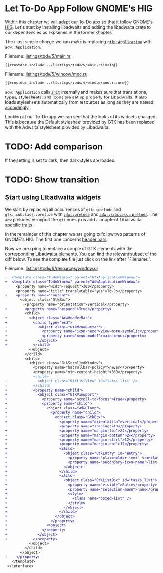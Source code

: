 # Let To-Do App Follow GNOME's HIG

Within this chapter we will adapt our To-Do app so that it follow GNOME's [HIG](https://developer.gnome.org/hig/).
Let's start by installing libadwaita and adding the libadwaita crate to our dependencies as explained in the former [chapter](libadwaita.html).

The most simple change we can make is replacing [`gtk::Application`](https://gtk-rs.org/gtk4-rs/stable/latest/docs/gtk4/struct.Application.html) with [`adw::Application`](https://world.pages.gitlab.gnome.org/Rust/libadwaita-rs/stable/latest/docs/libadwaita/struct.Application.html).

Filename: <a class=file-link href="https://github.com/gtk-rs/gtk4-rs/blob/master/book/listings/todo/5/main.rs">listings/todo/5/main.rs</a>

```rust,no_run,noplayground
{{#rustdoc_include ../listings/todo/5/main.rs:main}}
```

Filename: <a class=file-link href="https://github.com/gtk-rs/gtk4-rs/blob/master/book/listings/todo/5/window/mod.rs">listings/todo/5/window/mod.rs</a>

```rust,no_run,noplayground
{{#rustdoc_include ../listings/todo/5/window/mod.rs:new}}
```

`adw::Application` calls [`init`](https://world.pages.gitlab.gnome.org/Rust/libadwaita-rs/stable/latest/docs/libadwaita/functions/fn.init.html) internally and makes sure that translations, types, stylesheets, and icons are set up properly for Libadwaita. 
It also loads stylesheets automatically from resources as long as they are named [accordingly](https://world.pages.gitlab.gnome.org/Rust/libadwaita-rs/stable/latest/docs/libadwaita/struct.Application.html#automatic-resources).

Looking at our To-Do app we can see that the looks of its widgets changed.
This is because the Default stylesheet provided by GTK has been replaced with the Adwaita stylesheet provided by Libadwaita.

# TODO: Add comparison

If the setting is set to dark, then dark styles are loaded.

# TODO: Show transition

## Start using Libadwaita widgets

We start by replacing all occurrences of `gtk::prelude` and `gtk::subclass::prelude` with [`adw::prelude`](https://world.pages.gitlab.gnome.org/Rust/libadwaita-rs/stable/latest/docs/libadwaita/prelude/index.html) and [`adw::subclass::prelude`](https://world.pages.gitlab.gnome.org/Rust/libadwaita-rs/stable/latest/docs/libadwaita/subclass/prelude/index.html).
The `adw` preludes re-export the `gtk` ones plus add a couple of Libadwaita specific traits.

In the remainder of this chapter we are going to follow two patterns of GNOME's HIG.
The first one concerns [header bars](https://developer.gnome.org/hig/patterns/containers/header-bars.html).



Now we are going to replace a couple of GTK elements with the corresponding Libadwaita elements.
You can find the relevant subset of the diff below.
To see the complete file just click on the link after "Filename:".

Filename: <a class=file-link href="https://github.com/gtk-rs/gtk4-rs/blob/master/book/listings/todo/6/resources/window.ui">listings/todo/6/resources/window.ui</a>


```diff
-  <template class="TodoWindow" parent="GtkApplicationWindow">
+  <template class="TodoWindow" parent="AdwApplicationWindow">
     <property name="width-request">360</property>
     <property name="title" translatable="yes">To-Do</property>
+    <property name="content">
       <object class="GtkBox">
         <property name="orientation">vertical</property>
+        <property name="hexpand">True</property>
         <child>
+          <object class="AdwHeaderBar">
+            <child type="end">
+              <object class="GtkMenuButton">
+                <property name="icon-name">view-more-symbolic</property>
+                <property name="menu-model">main-menu</property>
+              </object>
+            </child>
           </object>
         </child>
         <child>
           <object class="GtkScrolledWindow">
             <property name="hscrollbar-policy">never</property>
             <property name="min-content-height">360</property>
-            <child>
-              <object class="GtkListView" id="tasks_list" />
-            </child>
+            <property name="child">
+              <object class="GtkViewport">
+                <property name="scroll-to-focus">True</property>
+                <property name="child">
+                  <object class="AdwClamp">
+                    <property name="child">
+                      <object class="GtkBox">
+                        <property name="orientation">vertical</property>
+                        <property name="spacing">18</property>
+                        <property name="margin-top">24</property>
+                        <property name="margin-bottom">24</property>
+                        <property name="margin-start">12</property>
+                        <property name="margin-end">12</property>
+                        <child>
+                          <object class="GtkEntry" id="entry">
+                            <property name="placeholder-text" translatable="yes">Enter a Task…</property>
+                            <property name="secondary-icon-name">list-add-symbolic</property>
+                          </object>
+                        </child>
+                        <child>
+                          <object class="GtkListBox" id="tasks_list">
+                            <property name="visible">False</property>
+                            <property name="selection-mode">none</property>
+                            <style>
+                              <class name="boxed-list" />
+                            </style>
+                          </object>
+                        </child>
+                      </object>
+                    </property>
+                  </object>
+                </property>
+              </object>
+            </property>
           </object>
         </child>
       </object>
+    </property>
   </template>
 </interface>
```

